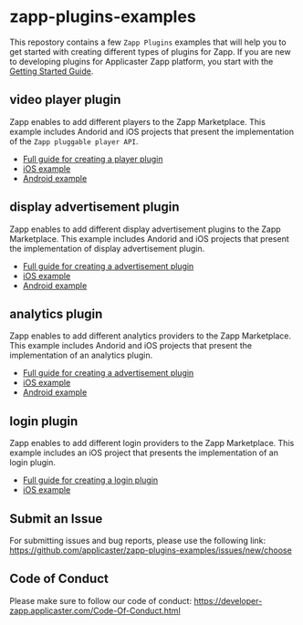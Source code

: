 # zapp-plugins-examples

This repostory contains a few `Zapp Plugins` examples that will help you to get started with creating different types of plugins for Zapp.
If you are new to developing plugins for Applicaster Zapp platform, you start with the [Getting Started Guide](https://developer-zapp.applicaster.com/getting-started/zapp-plugins.html).

## video player plugin

Zapp enables to add different players to the Zapp Marketplace.
This example includes Andorid and iOS projects that present the implementation of the `Zapp pluggable player API`.

* [Full guide for creating a player plugin](https://developer-zapp.applicaster.com/player/intro.html)
* [iOS example](./VideoPlayer/iOS)
* [Android example](./VideoPlayer/Android)

## display advertisement plugin

Zapp enables to add different display advertisement plugins to the Zapp Marketplace.
This example includes Andorid and iOS projects that present the implementation of display advertisement plugin.

* [Full guide for creating a advertisement plugin](https://developer-zapp.applicaster.com/advertisement/intro.html)
* [iOS example](./Advertisement/iOS)
* [Android example](./Advertisement/Android)

## analytics plugin

Zapp enables to add different analytics providers to the Zapp Marketplace.
This example includes Andorid and iOS projects that present the implementation of an analytics plugin.

* [Full guide for creating a advertisement plugin](https://developer-zapp.applicaster.com/analytics/developing_analytics_plugins/developing_analytics_plugins.html)
* [iOS example](./AnalyticsPlugin/iOS)
* [Android example](./AnalyticsPlugin/Android)

## login plugin

Zapp enables to add different login providers to the Zapp Marketplace.
This example includes an iOS project that presents the implementation of an login plugin.

* [Full guide for creating a login plugin](https://developer-zapp.applicaster.com/login/intro.html)
* [iOS example](./LoginPlugin/iOS)

## Submit an Issue

For submitting issues and bug reports, please use the following link: https://github.com/applicaster/zapp-plugins-examples/issues/new/choose

## Code of Conduct

Please make sure to follow our code of conduct: https://developer-zapp.applicaster.com/Code-Of-Conduct.html